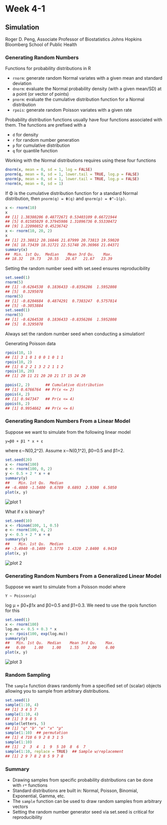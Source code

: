 Week 4-1
========

## Simulation
Roger D. Peng,
Associate Professor of Biostatistics Johns Hopkins Bloomberg School of Public Health

### Generating Random Numbers
Functions for probability distributions in R

* `rnorm`: generate random Normal variates with a given mean and standard deviation
* `dnorm`: evaluate the Normal probability density (with a given mean/SD) at a point (or vector of points)
* `pnorm`: evaluate the cumulative distribution function for a Normal distribution
* `rpois`: generate random Poisson variates with a given rate

Probability distribution functions usually have four functions associated with them. The functions are prefixed with a

* `d` for density
* `r` for random number generation
* `p` for cumulative distribution
* `q` for quantile function

Working with the Normal distributions requires using these four functions
```r
dnorm(x, mean = 0, sd = 1, log = FALSE)
pnorm(q, mean = 0, sd = 1, lower.tail = TRUE, log.p = FALSE)
qnorm(p, mean = 0, sd = 1, lower.tail = TRUE, log.p = FALSE)
rnorm(n, mean = 0, sd = 1)
```
If Φ is the cumulative distribution function for a standard Normal distribution, then `pnorm(q) = Φ(q)` and `qnorm(p) = Φ^−1(p)`.
```r
x <- rnorm(10) 
x
## [1] 1.38380206 0.48772671 0.53403109 0.66721944
## [5] 0.01585029 0.37945986 1.31096736 0.55330472
## [9] 1.22090852 0.45236742
x <- rnorm(10, 20, 2) 
x
## [1] 23.38812 20.16846 21.87999 20.73813 19.59020
## [6] 18.73439 18.31721 22.51748 20.36966 21.04371
summary(x)
##  Min. 1st Qu.  Median    Mean 3rd Qu.    Max.
## 18.32   19.73   20.55   20.67   21.67   23.39
```

Setting the random number seed with set.seed ensures reproducibility
```r
set.seed(1)
rnorm(5)
## [1] -0.6264538  0.1836433 -0.8356286  1.5952808
## [5]  0.3295078
rnorm(5)
## [1] -0.8204684  0.4874291  0.7383247  0.5757814
## [5] -0.3053884
set.seed(1)
rnorm(5)
## [1] -0.6264538  0.1836433 -0.8356286  1.5952808
## [5]  0.3295078
```
Always set the random number seed when conducting a simulation!

Generating Poisson data

```r
rpois(10, 1)
## [1] 3 1 0 1 0 0 1 0 1 1
rpois(10, 2)
## [1] 6 2 2 1 3 2 2 1 1 2
rpois(10, 20)
## [1] 20 11 21 20 20 21 17 15 24 20

ppois(2, 2)       ## Cumulative distribution
## [1] 0.6766764  ## Pr(x <= 2)
ppois(4, 2)
## [1] 0.947347   ## Pr(x <= 4)
ppois(6, 2)
## [1] 0.9954662  ## Pr(x <= 6)
```

### Generating Random Numbers From a Linear Model
Suppose we want to simulate from the following linear model

`y=β0 + β1 * x + ε`

where ε∼N(0,2^2). Assume x∼N(0,1^2), β0=0.5 and β1=2.
```r
set.seed(20)
x <- rnorm(100)
e <- rnorm(100, 0, 2)
y <- 0.5 + 2 * x + e
summary(y)
##    Min. 1st Qu.  Median
## -6.4080 -1.5400  0.6789  0.6893  2.9300  6.5050
plot(x, y)
```

![plot 1](images/plt_w411.png) 

What if x is binary?
```r
set.seed(10)
x <- rbinom(100, 1, 0.5)
e <- rnorm(100, 0, 2)
y <- 0.5 + 2 * x + e
summary(y)
##    Min. 1st Qu.  Median
## -3.4940 -0.1409  1.5770  1.4320  2.8400  6.9410
plot(x, y)
```

![plot 2](images/plt_w412.png) 

### Generating Random Numbers From a Generalized Linear Model
Suppose we want to simulate from a Poisson model where

`Y ~ Poisson(μ)`

log μ = β0+β1x
and β0=0.5 and β1=0.3. We need to use the rpois function for this
```r
set.seed(1)
x <- rnorm(100)
log.mu <- 0.5 + 0.3 * x
y <- rpois(100, exp(log.mu))
summary(y)
##   Min. 1st Qu.  Median    Mean 3rd Qu.    Max.
##   0.00    1.00    1.00    1.55    2.00    6.00
plot(x, y)
```

![plot 3](images/plt_w413.png)

### Random Sampling
The `sample` function draws randomly from a specified set of (scalar) objects allowing you to sample from arbitrary distributions.
```r
set.seed(1)
sample(1:10, 4)
## [1] 3 4 5 7
sample(1:10, 4)
## [1] 3 9 8 5
sample(letters, 5)
## [1] "q" "b" "e" "x" "p"
sample(1:10)  ## permutation
## [1] 4 710 6 9 2 8 3 1 5 
sample(1:10)
## [1]  2  3  4  1  9  5 10  8  6  7
sample(1:10, replace = TRUE)  ## Sample w/replacement
## [1] 2 9 7 8 2 8 5 9 7 8
```
### Summary

* Drawing samples from specific probability distributions can be done with `r*` functions
* Standard distributions are built in: Normal, Poisson, Binomial, Exponential, Gamma, etc.
* The `sample` function can be used to draw random samples from arbitrary vectors
* Setting the random number generator seed via set.seed is critical for reproducibility


